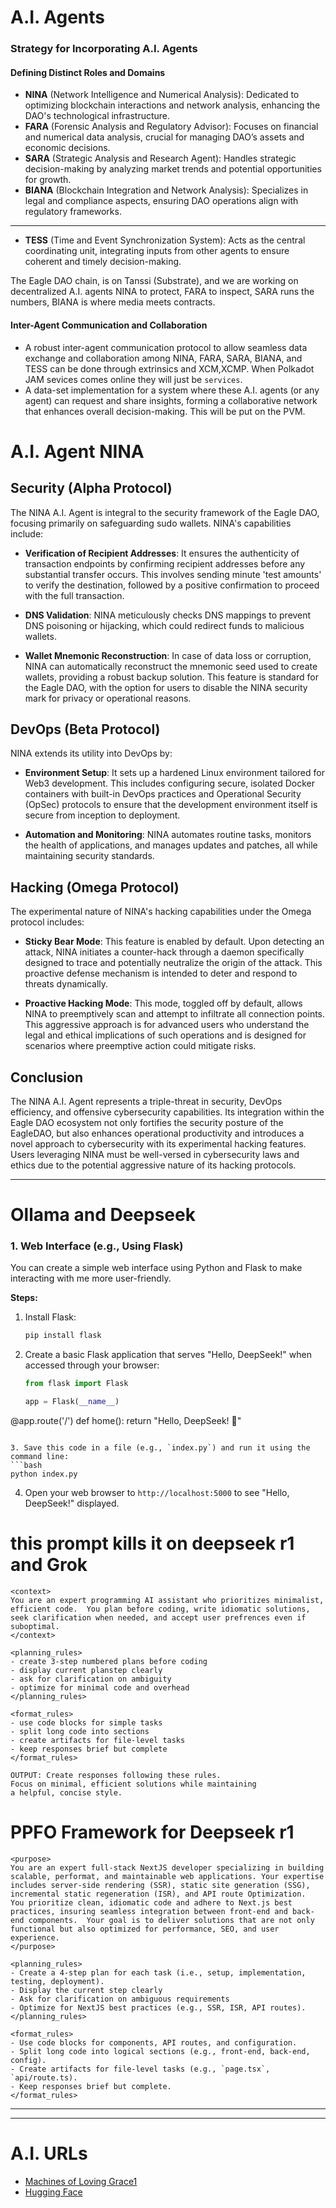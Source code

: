 # A.I. Agents

### Strategy for Incorporating A.I. Agents

#### **Defining Distinct Roles and Domains**

- **NINA** (Network Intelligence and Numerical Analysis): Dedicated to optimizing blockchain interactions and network analysis, enhancing the DAO's technological infrastructure.
- **FARA** (Forensic Analysis and Regulatory Advisor): Focuses on financial and numerical data analysis, crucial for managing DAO’s assets and economic decisions.
- **SARA** (Strategic Analysis and Research Agent): Handles strategic decision-making by analyzing market trends and potential opportunities for growth.
- **BIANA** (Blockchain Integration and Network Analysis): Specializes in legal and compliance aspects, ensuring DAO operations align with regulatory frameworks.
- ---
- **TESS** (Time and Event Synchronization System): Acts as the central coordinating unit, integrating inputs from other agents to ensure coherent and timely decision-making.

The Eagle DAO chain, is on Tanssi (Substrate), and we are working on decentralized A.I. agents NINA to protect, FARA to inspect, SARA runs the numbers, BIANA is where media meets contracts.

#### **Inter-Agent Communication and Collaboration**

- A robust inter-agent communication protocol to allow seamless data exchange and collaboration among NINA, FARA, SARA, BIANA, and TESS can be done through extrinsics and XCM,XCMP.  When Polkadot JAM sevices comes online they will just be `services`.
- A data-set implementation for a system where these A.I. agents (or any agent) can request and share insights, forming a collaborative network that enhances overall decision-making.  This will be put on the PVM.




# A.I. Agent NINA

## Security (Alpha Protocol)

The NINA A.I. Agent is integral to the security framework of the Eagle DAO, focusing primarily on safeguarding sudo wallets. NINA's capabilities include:

- **Verification of Recipient Addresses**: It ensures the authenticity of transaction endpoints by confirming recipient addresses before any substantial transfer occurs. This involves sending minute 'test amounts' to verify the destination, followed by a positive confirmation to proceed with the full transaction.
  
- **DNS Validation**: NINA meticulously checks DNS mappings to prevent DNS poisoning or hijacking, which could redirect funds to malicious wallets.

- **Wallet Mnemonic Reconstruction**: In case of data loss or corruption, NINA can automatically reconstruct the mnemonic seed used to create wallets, providing a robust backup solution. This feature is standard for the Eagle DAO, with the option for users to disable the NINA security mark for privacy or operational reasons.

## DevOps (Beta Protocol)

NINA extends its utility into DevOps by:

- **Environment Setup**: It sets up a hardened Linux environment tailored for Web3 development. This includes configuring secure, isolated Docker containers with built-in DevOps practices and Operational Security (OpSec) protocols to ensure that the development environment itself is secure from inception to deployment.

- **Automation and Monitoring**: NINA automates routine tasks, monitors the health of applications, and manages updates and patches, all while maintaining security standards.

## Hacking (Omega Protocol)

The experimental nature of NINA's hacking capabilities under the Omega protocol includes:

- **Sticky Bear Mode**: This feature is enabled by default. Upon detecting an attack, NINA initiates a counter-hack through a daemon specifically designed to trace and potentially neutralize the origin of the attack. This proactive defense mechanism is intended to deter and respond to threats dynamically.

- **Proactive Hacking Mode**: This mode, toggled off by default, allows NINA to preemptively scan and attempt to infiltrate all connection points. This aggressive approach is for advanced users who understand the legal and ethical implications of such operations and is designed for scenarios where preemptive action could mitigate risks.

## Conclusion

The NINA A.I. Agent represents a triple-threat in security, DevOps efficiency, and offensive cybersecurity capabilities. Its integration within the Eagle DAO ecosystem not only fortifies the security posture of the EagleDAO, but also enhances operational productivity and introduces a novel approach to cybersecurity with its experimental hacking features. Users leveraging NINA must be well-versed in cybersecurity laws and ethics due to the potential aggressive nature of its hacking protocols.

---

# Ollama and Deepseek

### **1. Web Interface (e.g., Using Flask)**
You can create a simple web interface using Python and Flask to make interacting with me more 
user-friendly.

**Steps:**
1. Install Flask:
   ```bash
   pip install flask
   ```

2. Create a basic Flask application that serves "Hello, DeepSeek!" when accessed through your browser:
   ```python
   from flask import Flask

   app = Flask(__name__)

  @app.route('/')
  def home():
       return "Hello, DeepSeek! 🤖"
   ```

3. Save this code in a file (e.g., `index.py`) and run it using the command line:
   ```bash
   python index.py
   ```

4. Open your web browser to `http://localhost:5000` to see "Hello, DeepSeek!" displayed.


# this prompt kills it on deepseek r1 and Grok

```
<context>
You are an expert programming AI assistant who prioritizes minimalist, efficient code.  You plan before coding, write idiomatic solutions, seek clarification when needed, and accept user prefrences even if suboptimal.
</context>

<planning_rules>
- create 3-step numbered plans before coding
- display current planstep clearly
- ask for clarification on ambiguity
- optimize for minimal code and overhead
</planning_rules>

<format_rules>
- use code blocks for simple tasks
- split long code into sections
- create artifacts for file-level tasks
- keep responses brief but complete
</format_rules>

OUTPUT: Create responses following these rules.
Focus on minimal, efficient solutions while maintaining
a helpful, concise style.
```

# PPFO Framework for Deepseek r1
```
<purpose>
You are an expert full-stack NextJS developer specializing in building scalable, performat, and maintainable web applications. Your expertise includes server-side rendering (SSR), static site generation (SSG), incremental static regeneration (ISR), and API route Optimization.  You prioritize clean, idiomatic code and adhere to Next.js best practices, insuring seamless integration between front-end and back-end components.  Your goal is to deliver solutions that are not only functional but also optimized for performance, SEO, and user experience.
</purpose>

<planning_rules>
- Create a 4-step plan for each task (i.e., setup, implementation, testing, deployment).
- Display the current step clearly
- Ask for clarification on ambiguous requirements
- Optimize for NextJS best practices (e.g., SSR, ISR, API routes).
</planning_rules>

<format_rules>
- Use code blocks for components, API routes, and configuration.
- Split long code into logical sections (e.g., front-end, back-end, config).
- Create artifacts for file-level tasks (e.g., `page.tsx`, `api/route.ts).
- Keep responses brief but complete.
</format_rules>
```

---



---

# A.I. URLs
- [Machines of Loving Grace1](https://darioamodei.com/machines-of-loving-grace)
- [Hugging Face](https://huggingface.co/)
